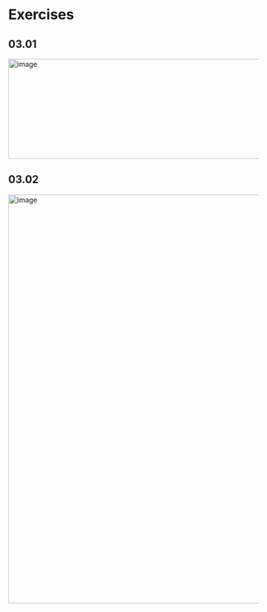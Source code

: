 
# Exercises

## 03.01 

<img width="1094" height="201" alt="image" src="https://github.com/user-attachments/assets/c830240a-6f31-4e0a-af44-df43cdd158f5" />

## 03.02  

<img width="589" height="822" alt="image" src="https://github.com/user-attachments/assets/f0d8c052-4cf6-438c-a5a4-55818e4b0185" />

